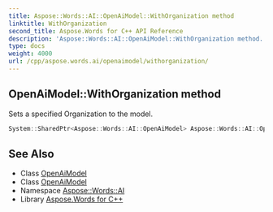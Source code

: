 ```yaml
---
title: Aspose::Words::AI::OpenAiModel::WithOrganization method
linktitle: WithOrganization
second_title: Aspose.Words for C++ API Reference
description: 'Aspose::Words::AI::OpenAiModel::WithOrganization method. Sets a specified Organization to the model in C++.'
type: docs
weight: 4000
url: /cpp/aspose.words.ai/openaimodel/withorganization/
---
```

## OpenAiModel::WithOrganization method


Sets a specified Organization to the model.

```cpp
System::SharedPtr<Aspose::Words::AI::OpenAiModel> Aspose::Words::AI::OpenAiModel::WithOrganization(const System::String &organizationId)
```

## See Also

* Class [OpenAiModel](../)
* Class [OpenAiModel](../)
* Namespace [Aspose::Words::AI](../../)
* Library [Aspose.Words for C++](../../../)
